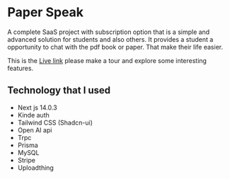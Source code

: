 # Paper Speak

A complete SaaS project with subscription option that is a simple and advanced solution for students and also others. It provides a student a opportunity to chat with the pdf book or paper. That make their life easier.

This is the [Live link](https://paper-speak-nextjs.vercel.app/) please make a tour and explore some interesting features.

## Technology that I used

- Next js 14.0.3
- Kinde auth
- Tailwind CSS (Shadcn-ui)
- Open AI api
- Trpc
- Prisma
- MySQL
- Stripe
- Uploadthing
